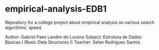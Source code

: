 # empirical-analysis-EDB1
Repository for a college project about empirical analysis on various search algorithms' speed.

Author: Gabriel Paes Landim de Lucena
Subject: Estrutura de Dados Básicas I (Basic Data Structures I)
Teacher: Selan Rodrigues Santos
